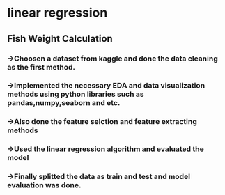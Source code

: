 # linear regression
## Fish Weight Calculation


### ->Choosen a dataset from kaggle and done the data cleaning as the first method.
### ->Implemented the necessary EDA and data visualization methods using python libraries such as pandas,numpy,seaborn and etc.
### ->Also done the feature selction and feature extracting methods
### ->Used the linear regression algorithm and evaluated the model
### ->Finally splitted the data as train and test and model evaluation was done.
